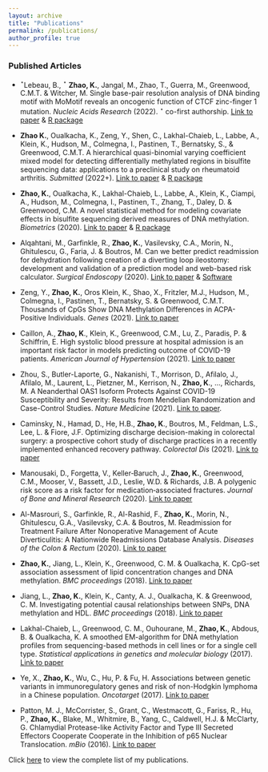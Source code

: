 ```yaml
---
layout: archive
title: "Publications"
permalink: /publications/
author_profile: true
---
```


### Published Articles




- $^\star$Lebeau, B., $^\star$ **Zhao, K.**, Jangal, M., Zhao, T., Guerra, M., Greenwood, C.M.T. &  Witcher, M.  Single base-pair resolution analysis of DNA binding motif with MoMotif reveals an oncogenic function of CTCF zinc-finger 1 mutation. *Nucleic Acids Research* (2022). $^\star$ co-first authorship. [Link to paper](https://academic.oup.com/nar/article/50/15/8441/6659876?login=false) & [R package](https://github.com/kaiqiong/MoMotif)

- **Zhao K.**, Oualkacha, K., Zeng, Y., Shen, C., Lakhal-Chaieb, L., Labbe, A., Klein, K.,  Hudson, M., Colmegna, I., Pastinen, T., Bernatsky, S., & Greenwood, C.M.T.  A hierarchical quasi-binomial varying coefficient mixed model for detecting differentially methylated regions in bisulfite sequencing data: applications to a preclinical study on rheumatoid arthritis.   *Submitted* (2022+). [Link to paper](https://arxiv.org/abs/2101.07374) & [R package](https://github.com/kaiqiong/SOMNiBUS) 

- **Zhao, K.**,  Oualkacha, K., Lakhal-Chaieb, L., Labbe, A., Klein, K., Ciampi, A., Hudson, M., Colmegna, I., Pastinen, T., Zhang, T., Daley, D. & Greenwood, C.M. A novel statistical method for modeling covariate effects in bisulfite sequencing derived measures of DNA methylation. *Biometrics* (2020). [Link to paper](https://onlinelibrary.wiley.com/doi/full/10.1111/biom.13307) & [R package](https://github.com/kaiqiong/SOMNiBUS)

- Alqahtani, M., Garfinkle, R., **Zhao, K.**, Vasilevsky, C.A., Morin, N., Ghitulescu, G., Faria, J. &  Boutros, M. Can we better predict readmission for dehydration following creation of a diverting loop ileostomy: development and validation of a prediction model and web-based risk calculator. *Surgical Endoscopy* (2020). [Link to paper](https://link.springer.com/article/10.1007%2Fs00464-019-07069-2) & [Software](https://kaiqiong.shinyapps.io/dehydration_app/)

	
- Zeng, Y., **Zhao, K.**, Oros Klein, K., Shao, X., Fritzler, M.J., Hudson, M., Colmegna, I., Pastinen, T., Bernatsky, S. & Greenwood, C.M.T. Thousands of CpGs Show DNA Methylation Differences in ACPA-Positive Individuals. *Genes* (2021). [Link to paper](https://www.mdpi.com/2073-4425/12/9/1349)

- Caillon, A., **Zhao, K**., Klein, K., Greenwood, C.M., Lu, Z., Paradis, P. &  Schiffrin, E.
	 High systolic blood pressure at hospital admission is an important risk factor in models predicting outcome of COVID-19 patients. *American Journal of Hypertension* (2021). [Link to paper](https://academic.oup.com/ajh/advance-article/doi/10.1093/ajh/hpaa225/6056792) 
	
- Zhou, S., Butler-Laporte, G., Nakanishi, T., Morrison, D., Afilalo, J., Afilalo, M., Laurent, L., Pietzner, M., Kerrison, N., **Zhao, K**., ..., Richards, M.  A Neanderthal OAS1 Isoform Protects Against COVID-19 Susceptibility and Severity: Results from Mendelian Randomization and Case-Control Studies. *Nature Medicine* (2021). [Link to paper](https://www.nature.com/articles/s41591-021-01281-1).
	
- Caminsky, N., Hamad, D., He, H.B., **Zhao, K**., Boutros, M., Feldman, L.S., Lee, L. & Fiore, J.F. Optimizing discharge decision-making in colorectal surgery: a prospective cohort study of discharge practices in a recently implemented enhanced recovery pathway. *Colorectal Dis* (2021). [Link to paper](https://doi.org/10.1111/codi.15525)

- Manousaki, D., Forgetta, V., Keller‐Baruch, J., **Zhao, K.**, Greenwood, C.M., Mooser, V., Bassett, J.D., Leslie, W.D. &  Richards, J.B.
	A polygenic risk score as a risk factor for medication‐associated fractures. *Journal of Bone and Mineral Research* (2020). [Link to paper](https://asbmr.onlinelibrary.wiley.com/doi/abs/10.1002/jbmr.4104) 
	
- Al-Masrouri, S., Garfinkle, R., Al-Rashid, F., **Zhao, K.**, Morin, N., Ghitulescu, G.A., Vasilevsky, C.A. &  Boutros, M.
	Readmission for Treatment Failure After Nonoperative Management of Acute Diverticulitis: A Nationwide Readmissions Database Analysis. *Diseases of the Colon & Rectum* (2020). [Link to paper](https://journals.lww.com/dcrjournal/Abstract/2020/02000/Readmission_for_Treatment_Failure_After.13.aspx)

- **Zhao, K.**, Jiang, L., Klein, K., Greenwood, C. M. &  Oualkacha, K.
	 CpG-set association assessment of lipid concentration changes and DNA methylation. *BMC proceedings* (2018). [Link to paper](https://bmcproc.biomedcentral.com/articles/10.1186/s12919-018-0127-8)

-	Jiang, L., **Zhao, K.**, Klein, K., Canty, A. J., Oualkacha, K. &  Greenwood, C. M.
	Investigating potential causal relationships between SNPs, DNA methylation and HDL. *BMC proceedings* (2018). [Link to paper](https://bmcproc.biomedcentral.com/articles/10.1186/s12919-018-0117-x)

-	Lakhal-Chaieb, L., Greenwood, C. M., Ouhourane, M., **Zhao, K.**, Abdous, B. &  Oualkacha, K. 
	A smoothed EM-algorithm for DNA methylation profiles from sequencing-based methods in cell lines or for a single cell type. *Statistical applications in genetics and molecular biology* (2017). [Link to paper](https://www.degruyter.com/view/journals/sagmb/16/5-6/article-p313.xml)	
	
- Ye, X., **Zhao, K.**, Wu, C., Hu, P. &  Fu, H.
    Associations between genetic variants in immunoregulatory genes and risk of non-Hodgkin lymphoma in a Chinese population. *Oncotarget* (2017). [Link to paper](https://www.oncotarget.com/article/14426/text/)	
    
- Patton, M. J., McCorrister, S.,  Grant, C., Westmacott, G., Fariss, R.,  Hu, P., **Zhao, K.**, Blake, M.,  Whitmire, B.,  Yang, C.,  Caldwell, H.J. &  McClarty, G. 
    Chlamydial Protease-like Activity Factor and Type III Secreted Effectors Cooperate Cooperate in the Inhibition of p65 Nuclear Translocation. *mBio* (2016). [Link to paper](https://mbio.asm.org/content/7/5/e01427-16)	

Click [here](https://scholar.google.com/citations?user=zhFr2gMAAAAJ&hl=en) to view the complete list of my publications.